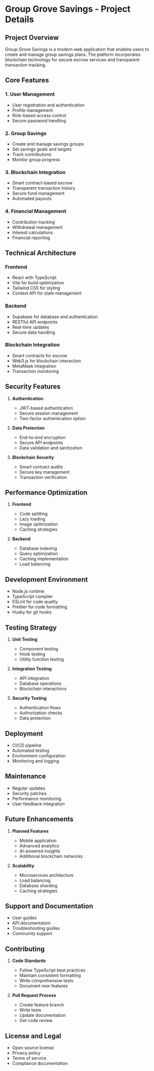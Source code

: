 # Group Grove Savings - Project Details

## Project Overview
Group Grove Savings is a modern web application that enables users to create and manage group savings plans. The platform incorporates blockchain technology for secure escrow services and transparent transaction tracking.

## Core Features

### 1. User Management
- User registration and authentication
- Profile management
- Role-based access control
- Secure password handling

### 2. Group Savings
- Create and manage savings groups
- Set savings goals and targets
- Track contributions
- Monitor group progress

### 3. Blockchain Integration
- Smart contract-based escrow
- Transparent transaction history
- Secure fund management
- Automated payouts

### 4. Financial Management
- Contribution tracking
- Withdrawal management
- Interest calculations
- Financial reporting

## Technical Architecture

### Frontend
- React with TypeScript
- Vite for build optimization
- Tailwind CSS for styling
- Context API for state management

### Backend
- Supabase for database and authentication
- RESTful API endpoints
- Real-time updates
- Secure data handling

### Blockchain Integration
- Smart contracts for escrow
- Web3.js for blockchain interaction
- MetaMask integration
- Transaction monitoring

## Security Features
1. **Authentication**
   - JWT-based authentication
   - Secure session management
   - Two-factor authentication option

2. **Data Protection**
   - End-to-end encryption
   - Secure API endpoints
   - Data validation and sanitization

3. **Blockchain Security**
   - Smart contract audits
   - Secure key management
   - Transaction verification

## Performance Optimization
1. **Frontend**
   - Code splitting
   - Lazy loading
   - Image optimization
   - Caching strategies

2. **Backend**
   - Database indexing
   - Query optimization
   - Caching implementation
   - Load balancing

## Development Environment
- Node.js runtime
- TypeScript compiler
- ESLint for code quality
- Prettier for code formatting
- Husky for git hooks

## Testing Strategy
1. **Unit Testing**
   - Component testing
   - Hook testing
   - Utility function testing

2. **Integration Testing**
   - API integration
   - Database operations
   - Blockchain interactions

3. **Security Testing**
   - Authentication flows
   - Authorization checks
   - Data protection

## Deployment
- CI/CD pipeline
- Automated testing
- Environment configuration
- Monitoring and logging

## Maintenance
- Regular updates
- Security patches
- Performance monitoring
- User feedback integration

## Future Enhancements
1. **Planned Features**
   - Mobile application
   - Advanced analytics
   - AI-powered insights
   - Additional blockchain networks

2. **Scalability**
   - Microservices architecture
   - Load balancing
   - Database sharding
   - Caching strategies

## Support and Documentation
- User guides
- API documentation
- Troubleshooting guides
- Community support

## Contributing
1. **Code Standards**
   - Follow TypeScript best practices
   - Maintain consistent formatting
   - Write comprehensive tests
   - Document new features

2. **Pull Request Process**
   - Create feature branch
   - Write tests
   - Update documentation
   - Get code review

## License and Legal
- Open source license
- Privacy policy
- Terms of service
- Compliance documentation 